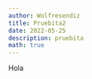 ```yaml
---
author: Wolfresendiz
title: Pruebita2
date: 2022-05-25
description: pruebita
math: true
---
```


Hola
